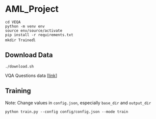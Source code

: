 # AML_Project
`cd VEQA`\
`python -m venv env`\
`source env/source/activate`\
`pip install -r requirements.txt`\
`mkdir Trained`\


## Download Data
`./download.sh`

VQA Questions data [[link](https://visualqa.org/vqa_v1_download.html)]


## Training
Note: Change values in `config.json`, especially `base_dir` and `output_dir`


`python train.py --config config/config.json --mode train`